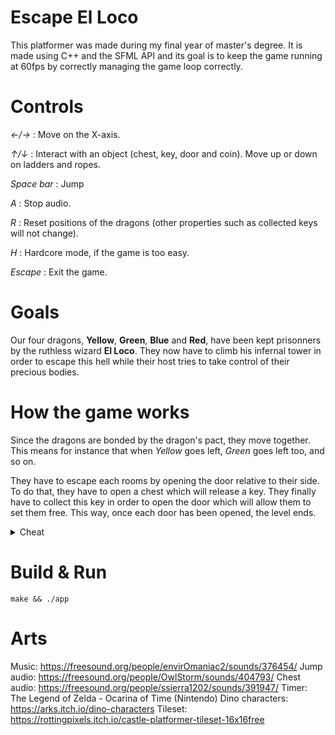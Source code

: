 # Escape El Loco
This platformer was made during my final year of master's degree. It is made using C++ and the SFML API and its goal is to keep the game running at 60fps by correctly managing the game loop correctly.

# Controls
_←/→_ : Move on the X-axis.

_↑/↓_ : Interact with an object (chest, key, door and coin). Move up or down on ladders and ropes.

_Space bar_ : Jump

_A_ : Stop audio.

_R_ : Reset positions of the dragons (other properties such as collected keys will not change).

_H_ : Hardcore mode, if the game is too easy.

_Escape_ : Exit the game.

# Goals
Our four dragons, __Yellow__, __Green__, __Blue__ and __Red__, have been kept prisonners by the ruthless wizard __El Loco__. They now have to climb his infernal tower in order to escape this hell while their host tries to take control of their precious bodies.

# How the game works
Since the dragons are bonded by the dragon's pact, they move together. This means for instance that when _Yellow_ goes left, _Green_ goes left too, and so on.

They have to escape each rooms by opening the door relative to their side. To do that, they have to open a chest which will release a key. They finally have to collect this key in order to open the door which will allow them to set them free. This way, once each door has been opened, the level ends.

<details>
  <summary>Cheat</summary>
  
  If you find the game too difficult, press _G_ to enter __God Mode__. This will allow you to chain jumps and reach every places you want.
  
</details>

# Build & Run
```shell
make && ./app
```

# Arts
Music: https://freesound.org/people/envirOmaniac2/sounds/376454/
Jump audio: https://freesound.org/people/OwlStorm/sounds/404793/
Chest audio: https://freesound.org/people/ssierra1202/sounds/391947/
Timer: The Legend of Zelda - Ocarina of Time (Nintendo)
Dino characters: https://arks.itch.io/dino-characters
Tileset: https://rottingpixels.itch.io/castle-platformer-tileset-16x16free
